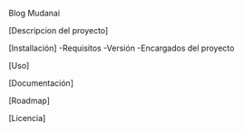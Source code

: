 Blog Mudanai

[Descripcion del  proyecto]

[Installación]
-Requisitos
-Versión
-Encargados del proyecto

[Uso]

[Documentación]

[Roadmap]

[Licencia]
